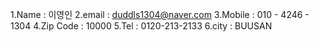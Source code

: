 1.Name : 이영인
2.email : duddls1304@naver.com
3.Mobile : 010 - 4246 - 1304
4.Zip Code : 10000
5.Tel : 0120-213-2133
6.city : BUUSAN
